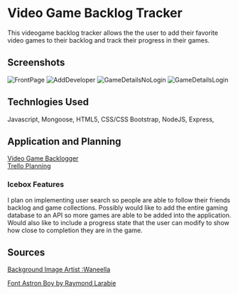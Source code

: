 # Video Game Backlog Tracker
This videogame backlog tracker allows the the user to add their favorite video games to their backlog and track their progress in their games.
## Screenshots
![FrontPage](https://i.imgur.com/yFReg6B.png)
![AddDeveloper](https://i.imgur.com/DX5gaP3.png)
![GameDetailsNoLogin](https://i.imgur.com/QlF8Edo.png)
![GameDetailsLogin](https://i.imgur.com/6NpDLlX.png)

## Technlogies Used
Javascript, Mongoose, HTML5, CSS/CSS Bootstrap, NodeJS, Express, 

## Application and Planning
[Video Game Backlogger](https://videogamelogger.herokuapp.com/)
</br>[Trello Planning](https://trello.com/b/isfatzED/videogame-backlogger)

### Icebox Features
I plan on implementing user search so people are able to follow their friends backlog and game collections. Possibly would like to add the entire gaming database to an API so more games are able to be added into the application. Would also like to include a progress state that the user can modify to show how close to completion they are in the game.

## Sources
[Background Image Artist :Waneella](https://waneella.tumblr.com/image/177972849547)

[Font Astron Boy by Raymond Larabie](https://www.1001fonts.com/astron-boy-font.html)